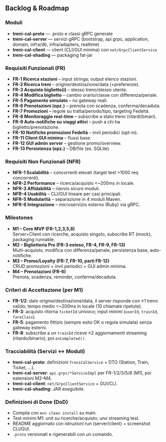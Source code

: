 ## Backlog & Roadmap

### Moduli
- **treni-cal-proto** — .proto e classi gRPC generate
- **treni-cal-server** — servizi gRPC (bootstrap, api.grpc, application, domain, infra/db, infra/adapters, realtime)
- **treni-cal-client** — client (CLI/GUI minima) con `net/GrpcClientService`
- **treni-cal-shading** — packaging fat-jar

### Requisiti Funzionali (FR)
- **FR-1 Ricerca stazioni** – input stringa; output elenco stazioni.
- **FR-2 Ricerca treni** – origine/destinazione/data (+preferenze).
- **FR-3 Acquisto biglietto(i)** – stesso treno/stesso utente.
- **FR-4 Modifica biglietto** – cambio orario/classe con differenza/penale.
- **FR-5 Pagamento simulato** – no gateway reali.
- **FR-6 Prenotazioni (opz.)** – prenota con scadenza, conferma/decaduta.
- **FR-7 Promozioni** – regole su tratta/periodo/tipo, targeting Fedeltà.
- **FR-8 Monitoraggio real-time** – subscribe a stato treno (ritardi/binari).
- **FR-9 Auto-notifiche su viaggi attivi** – push a chi ha biglietto/prenotazione.
- **FR-10 Notifiche promozioni Fedeltà** – invii periodici (opt-in).
- **FR-11 Client GUI minima** – flussi base.
- **FR-12 GUI admin server** – gestione promo/overview.
- **FR-13 Persistenza (opz.)** – DB/file (es. SQLite).

### Requisiti Non Funzionali (NFR)
- **NFR-1 Scalabilità** – concorrenti elevati (target test >1000 req concorrenti).
- **NFR-2 Performance** – ricerca/acquisto <~200ms in locale.
- **NFR-3 Affidabilità** – riavvio sicuro moduli.
- **NFR-4 Usabilità** – CLI/GUI lineare per casi principali.
- **NFR-5 Modularità** – separazione in 4 moduli Maven.
- **NFR-6 Integrazione** – microservizio esterno (Ruby) via gRPC.

### Milestones
- **M1 – Core MVP (FR-1,2,3,5,8)**  
  Server+Client con ricerche, acquisto singolo, subscribe RT (mock), packaging runnable.
- **M2 – Biglietteria Pro (FR-3 esteso, FR-4, FR-9, FR-13)**  
  Multi-acquisto, modifica con differenza/penale, persistenza base, auto-notifiche.
- **M3 – Promo/Loyalty (FR-7, FR-10, parti FR-12)**  
  CRUD promozioni + invii periodici + GUI admin minima.
- **M4 – Prenotazioni (FR-6)**  
  Prenota, scadenza, reminder, conferma/decaduta.

### Criteri di Accettazione (per M1)
- **FR-1/2**: dato origine/destinazione/data, il server risponde con ≥1 treno valido; tempo medio <~200ms in locale (10 chiamate ripetute).
- **FR-3**: acquisto ritorna `ticketId` univoco; input minimi (`userId`, `trainId`, `fareClass`).
- **FR-5**: pagamento fittizio (sempre esito OK o regola simulata) senza gateway esterni.
- **FR-8**: subscribe a un `trainId` riceve ≥2 aggiornamenti streaming (ritardo/binario), poi `onCompleted()`.

### Tracciabilità (Servizi ↔ Moduli)
- **treni-cal-proto**: definizioni `TreniCalService` + DTO (Station, Train, Ticket, …).
- **treni-cal-server**: `api.grpc/*ServiceImpl` per FR-1/2/3/5/8 (M1), poi estensioni M2–M4.
- **treni-cal-client**: `net/GrpcClientService` + GUI/CLI.
- **treni-cal-shading**: JAR eseguibile.

### Definizioni di Done (DoD)
- Compila con `mvn clean install` su main.
- Test minimi M1: unit su ricerche/acquisto; uno streaming test.
- README aggiornato con istruzioni run (server/client) + screenshot CLI/GUI.
- `.proto` versionati e rigenerabili con un comando.
